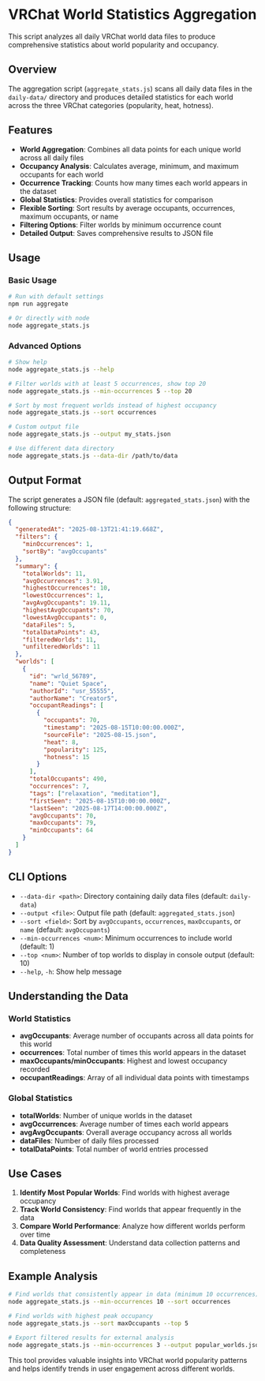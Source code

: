 # VRChat World Statistics Aggregation

This script analyzes all daily VRChat world data files to produce comprehensive statistics about world popularity and occupancy.

## Overview

The aggregation script (`aggregate_stats.js`) scans all daily data files in the `daily-data/` directory and produces detailed statistics for each world across the three VRChat categories (popularity, heat, hotness).

## Features

- **World Aggregation**: Combines all data points for each unique world across all daily files
- **Occupancy Analysis**: Calculates average, minimum, and maximum occupants for each world
- **Occurrence Tracking**: Counts how many times each world appears in the dataset
- **Global Statistics**: Provides overall statistics for comparison
- **Flexible Sorting**: Sort results by average occupants, occurrences, maximum occupants, or name
- **Filtering Options**: Filter worlds by minimum occurrence count
- **Detailed Output**: Saves comprehensive results to JSON file

## Usage

### Basic Usage
```bash
# Run with default settings
npm run aggregate

# Or directly with node
node aggregate_stats.js
```

### Advanced Options
```bash
# Show help
node aggregate_stats.js --help

# Filter worlds with at least 5 occurrences, show top 20
node aggregate_stats.js --min-occurrences 5 --top 20

# Sort by most frequent worlds instead of highest occupancy
node aggregate_stats.js --sort occurrences

# Custom output file
node aggregate_stats.js --output my_stats.json

# Use different data directory
node aggregate_stats.js --data-dir /path/to/data
```

## Output Format

The script generates a JSON file (default: `aggregated_stats.json`) with the following structure:

```json
{
  "generatedAt": "2025-08-13T21:41:19.668Z",
  "filters": {
    "minOccurrences": 1,
    "sortBy": "avgOccupants"
  },
  "summary": {
    "totalWorlds": 11,
    "avgOccurrences": 3.91,
    "highestOccurrences": 10,
    "lowestOccurrences": 1,
    "avgAvgOccupants": 19.11,
    "highestAvgOccupants": 70,
    "lowestAvgOccupants": 0,
    "dataFiles": 5,
    "totalDataPoints": 43,
    "filteredWorlds": 11,
    "unfilteredWorlds": 11
  },
  "worlds": [
    {
      "id": "wrld_56789",
      "name": "Quiet Space",
      "authorId": "usr_55555",
      "authorName": "Creator5",
      "occupantReadings": [
        {
          "occupants": 70,
          "timestamp": "2025-08-15T10:00:00.000Z",
          "sourceFile": "2025-08-15.json",
          "heat": 8,
          "popularity": 125,
          "hotness": 15
        }
      ],
      "totalOccupants": 490,
      "occurrences": 7,
      "tags": ["relaxation", "meditation"],
      "firstSeen": "2025-08-15T10:00:00.000Z",
      "lastSeen": "2025-08-17T14:00:00.000Z",
      "avgOccupants": 70,
      "maxOccupants": 79,
      "minOccupants": 64
    }
  ]
}
```

## CLI Options

- `--data-dir <path>`: Directory containing daily data files (default: `daily-data`)
- `--output <file>`: Output file path (default: `aggregated_stats.json`)
- `--sort <field>`: Sort by `avgOccupants`, `occurrences`, `maxOccupants`, or `name` (default: `avgOccupants`)
- `--min-occurrences <num>`: Minimum occurrences to include world (default: 1)
- `--top <num>`: Number of top worlds to display in console output (default: 10)
- `--help`, `-h`: Show help message

## Understanding the Data

### World Statistics
- **avgOccupants**: Average number of occupants across all data points for this world
- **occurrences**: Total number of times this world appears in the dataset
- **maxOccupants/minOccupants**: Highest and lowest occupancy recorded
- **occupantReadings**: Array of all individual data points with timestamps

### Global Statistics
- **totalWorlds**: Number of unique worlds in the dataset
- **avgOccurrences**: Average number of times each world appears
- **avgAvgOccupants**: Overall average occupancy across all worlds
- **dataFiles**: Number of daily files processed
- **totalDataPoints**: Total number of world entries processed

## Use Cases

1. **Identify Most Popular Worlds**: Find worlds with highest average occupancy
2. **Track World Consistency**: Find worlds that appear frequently in the data
3. **Compare World Performance**: Analyze how different worlds perform over time
4. **Data Quality Assessment**: Understand data collection patterns and completeness

## Example Analysis

```bash
# Find worlds that consistently appear in data (minimum 10 occurrences)
node aggregate_stats.js --min-occurrences 10 --sort occurrences

# Find worlds with highest peak occupancy
node aggregate_stats.js --sort maxOccupants --top 5

# Export filtered results for external analysis
node aggregate_stats.js --min-occurrences 3 --output popular_worlds.json
```

This tool provides valuable insights into VRChat world popularity patterns and helps identify trends in user engagement across different worlds.